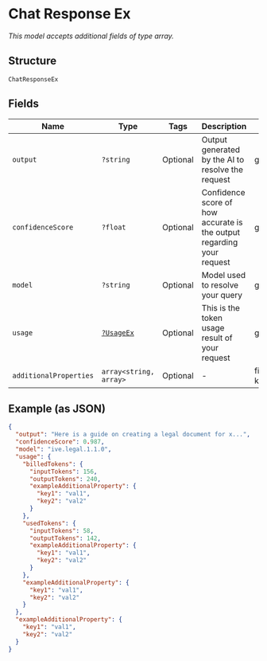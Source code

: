 
# Chat Response Ex

*This model accepts additional fields of type array.*

## Structure

`ChatResponseEx`

## Fields

| Name | Type | Tags | Description | Getter | Setter |
|  --- | --- | --- | --- | --- | --- |
| `output` | `?string` | Optional | Output generated by the AI to resolve the request | getOutput(): ?string | setOutput(?string output): void |
| `confidenceScore` | `?float` | Optional | Confidence score of how accurate is the output regarding your request | getConfidenceScore(): ?float | setConfidenceScore(?float confidenceScore): void |
| `model` | `?string` | Optional | Model used to resolve your query | getModel(): ?string | setModel(?string model): void |
| `usage` | [`?UsageEx`](../../doc/models/usage-ex.md) | Optional | This is the token usage result of your request | getUsage(): ?UsageEx | setUsage(?UsageEx usage): void |
| `additionalProperties` | `array<string, array>` | Optional | - | findAdditionalProperty(string key): array | additionalProperty(string key, array value): void |

## Example (as JSON)

```json
{
  "output": "Here is a guide on creating a legal document for x...",
  "confidenceScore": 0.987,
  "model": "ive.legal.1.1.0",
  "usage": {
    "billedTokens": {
      "inputTokens": 156,
      "outputTokens": 240,
      "exampleAdditionalProperty": {
        "key1": "val1",
        "key2": "val2"
      }
    },
    "usedTokens": {
      "inputTokens": 58,
      "outputTokens": 142,
      "exampleAdditionalProperty": {
        "key1": "val1",
        "key2": "val2"
      }
    },
    "exampleAdditionalProperty": {
      "key1": "val1",
      "key2": "val2"
    }
  },
  "exampleAdditionalProperty": {
    "key1": "val1",
    "key2": "val2"
  }
}
```

